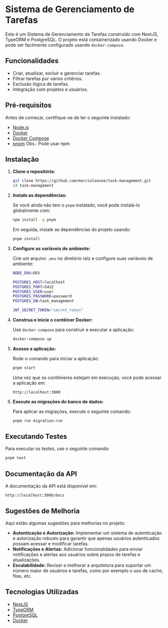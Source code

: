 # Sistema de Gerenciamento de Tarefas

Este é um Sistema de Gerenciamento de Tarefas construído com NestJS, TypeORM e PostgreSQL. O projeto está containerizado usando Docker e pode ser facilmente configurado usando `docker-compose`.

## Funcionalidades

- Criar, atualizar, excluir e gerenciar tarefas.
- Filtrar tarefas por vários critérios.
- Exclusão lógica de tarefas.
- Integração com projetos e usuários.

## Pré-requisitos

Antes de começar, certifique-se de ter o seguinte instalado:

- [Node.js](https://nodejs.org/)
- [Docker](https://www.docker.com/get-started)
- [Docker Compose](https://docs.docker.com/compose/install/)
- [pnpm](https://pnpm.io/) Obs.: Pode usar npm

## Instalação

1. **Clone o repositório:**

    ```bash
    git clone https://github.com/marcioloovee/task-management.git
    cd task-management
    ```

2. **Instale as dependências:**

    Se você ainda não tem o `pnpm` instalado, você pode instalá-lo globalmente com:

    ```bash
    npm install -g pnpm
    ```

    Em seguida, instale as dependências do projeto usando:

    ```bash
    pnpm install
    ```

3. **Configure as variáveis de ambiente:**

    Crie um arquivo `.env` no diretório raiz e configure suas variáveis de ambiente:

    ```bash
    NODE_ENV=DEV

    POSTGRES_HOST=localhost
    POSTGRES_PORT=5432
    POSTGRES_USER=user
    POSTGRES_PASSWORD=password
    POSTGRES_DB=task_management

    JWT_SECRET_TOKEN="secret_token"
    ```

4. **Construa e inicie o contêiner Docker:**

    Use `docker-compose` para construir e executar a aplicação:

    ```bash
    docker-compose up
    ```

5. **Acesse a aplicação:**

    Rode o comando para iniciar a aplicação:

    ```bash
    pnpm start
    ```

    Uma vez que os contêineres estejam em execução, você pode acessar a aplicação em:

    ```
    http://localhost:3000
    ```

6. **Execute as migrações do banco de dados:**

    Para aplicar as migrações, execute o seguinte comando:

    ```bash
    pnpm run migration:run
    ```

## Executando Testes

Para executar os testes, use o seguinte comando:

```bash
pnpm test
```

## Documentação da API

A documentação da API está disponível em:

```
http://localhost:3000/docs
```

## Sugestões de Melhoria

Aqui estão algumas sugestões para melhorias no projeto:

- **Autenticação e Autorização:** Implementar um sistema de autenticação e autorização robusto para garantir que apenas usuários autenticados possam acessar e modificar tarefas.
- **Notificações e Alertas:** Adicionar funcionalidades para enviar notificações e alertas aos usuários sobre prazos de tarefas e atualizações.
- **Escalabilidade:** Revisar e melhorar a arquitetura para suportar um número maior de usuários e tarefas, como por exemplo o uso de cache, filas, etc.


## Tecnologias Utilizadas

- [NestJS](https://nestjs.com/)
- [TypeORM](https://typeorm.io/)
- [PostgreSQL](https://www.postgresql.org/)
- [Docker](https://www.docker.com/)